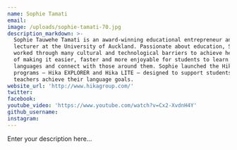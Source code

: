 ```yaml
---
name: Sophie Tamati
email:
image: /uploads/sophie-tamati-70.jpg
description_markdown: >-
  Sophie Tauwehe Tamati is an award-winning educational entrepreneur and senior
  lecturer at the University of Auckland. Passionate about education, Sophie
  worked through many cultural and technological barriers to achieve her dream
  of making it easier, faster and more enjoyable for students to learn other
  languages and connect with those around them. Sophie launched the Hika
  programs – Hika EXPLORER and Hika LITE – designed to support students and
  teachers achieve their language goals.
website_url: 'http://www.hikagroup.com/'
twitter:
facebook:
youtube_video: 'https://www.youtube.com/watch?v=Cx2-XvdnH4Y'
github_username:
instagram:
---
```


Enter your description here...
